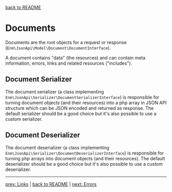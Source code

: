 [back to README](../README.md)
# Documents
Documents are the root objects for a request or response (`Enm\JsonApi\Model\Document\DocumentInterface`).

A document contains "data" (the resources) and can contain meta information, errors, links and related resources ("includes").

## Document Serializer
The document serializer (a class implementing `Enm\JsonApi\Serializer\DocumentSerializerInterface`) is responsible for turning
document objects (and their resources) into a php array in JSON API structure which can be JSON encoded and returned as response. 
The default serializer should be a good choice but it's also possible to use a custom serializer.

## Document Deserializer
The document deserializer (a class implementing `Enm\JsonApi\Serializer\DocumentDeserializerInterface`) is responsible 
for turning php arrays into document objects (and their resources).
The default deserializer should be a good choice but it's also possible to use a custom deserializer.

*****

[prev: Links](../docs/04-links.md) | [back to README](../README.md) | [next: Errors](../docs/06-errors.md)
